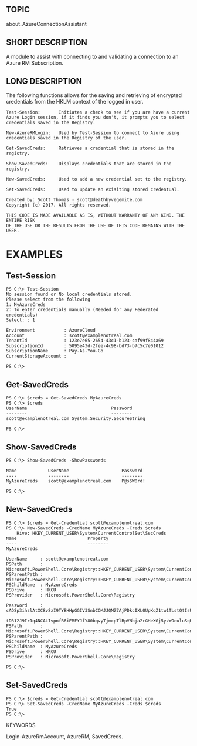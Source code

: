 ## TOPIC
about_AzureConnectionAssistant

## SHORT DESCRIPTION
A module to assist with connecting to and validating a connection to an Azure RM Subscription.

## LONG DESCRIPTION
The following functions allows for the saving and retrieving of encrypted credentials from the HKLM context of the logged in user.

	Test-Session:		Initiates a check to see if you are have a current Azure Login session, if it finds you don't, it prompts you to select credentials saved in the Registry.

	New-AzureRMLogin:	Used by Test-Session to connect to Azure using credentials saved in the Registry of the user.

	Get-SavedCreds:		Retrieves a credential that is stored in the registry.

	Show-SavedCreds:	Displays credentials that are stored in the registry.

	New-SavedCreds:		Used to add a new credential set to the registry.

	Set-SavedCreds:		Used to update an exisiting stored credentual.

	Created by: Scott Thomas - scott@deathbyvegemite.com
	Copyright (c) 2017. All rights reserved.	

	THIS CODE IS MADE AVAILABLE AS IS, WITHOUT WARRANTY OF ANY KIND. THE ENTIRE RISK
	OF THE USE OR THE RESULTS FROM THE USE OF THIS CODE REMAINS WITH THE USER.

# EXAMPLES
## Test-Session
	PS C:\> Test-Session
	No session found or No local credentials stored.
	Please select from the following
	1: MyAzureCreds
	2: To enter credentials manually (Needed for any Federated credentials)
	Select: : 1

	Environment           : AzureCloud
	Account               : scott@examplenotreal.com
	TenantId              : 123e7e65-2654-43c1-b123-caf99f844a69
	SubscriptionId        : 5095e43d-2fee-4c98-bd73-b7c5c7e01012
	SubscriptionName      : Pay-As-You-Go
	CurrentStorageAccount :

	PS C:\>


## Get-SavedCreds
	PS C:\> $creds = Get-SavedCreds MyAzureCreds
	PS C:\> $creds
	UserName                                Password
	--------                                --------
	scott@examplenotreal.com System.Security.SecureString

	PS C:\>


## Show-SavedCreds
	PS C:\> Show-SavedCreds -ShowPasswords

	Name			UserName					Password
	----			--------					--------
	MyAzureCreds	scott@examplenotreal.com	P@s$W0rd!

	PS C:\>


## New-SavedCreds
	PS C:\> $creds = Get-Credential scott@examplenotreal.com
	PS C:\> New-SavedCreds -CredName MyAzureCreds -Creds $creds
		Hive: HKEY_CURRENT_USER\System\CurrentControlSet\SecCreds
	Name                           Property
	----                           --------
	MyAzureCreds

	UserName     : scott@examplenotreal.com
	PSPath       : Microsoft.PowerShell.Core\Registry::HKEY_CURRENT_USER\System\CurrentControlSet\SecCreds\MyAzureCreds
	PSParentPath : Microsoft.PowerShell.Core\Registry::HKEY_CURRENT_USER\System\CurrentControlSet\SecCreds
	PSChildName  : MyAzureCreds
	PSDrive      : HKCU
	PSProvider   : Microsoft.PowerShell.Core\Registry

	Password     : cAOSp3ihzlAtXC8vSzI9TYBHHpGGIV3SnbCQMJJQMZ7AjPDkcIXL0UpKqZ1tw1TLstQtIsUhGhHsfntYYnz1eKEMAh1vuR5vy9oPRkgNA3LibSINV2Ku4AYIKwwSW5sAefEYaxrxAPOsY2OOgX1B0w6KHUShEpy9U2HQxiOSEk
				   tDR12J9Ir1q4NCALIvpnfB6iEMFYJfY80bqvyTjmcpTlBpVNbja2rGHeXGj5yzWOeuluSqH6MX9IT963Ruoy1QPYIJSiWN8KIEDvbLs8vciGaU4v3o2G1gajl0KY5iuQ32p8sbwiIU8RzjfPg9Hmi5f3mt
	PSPath       : Microsoft.PowerShell.Core\Registry::HKEY_CURRENT_USER\System\CurrentControlSet\SecCreds\MyAzureCreds
	PSParentPath : Microsoft.PowerShell.Core\Registry::HKEY_CURRENT_USER\System\CurrentControlSet\SecCreds
	PSChildName  : MyAzureCreds
	PSDrive      : HKCU
	PSProvider   : Microsoft.PowerShell.Core\Registry

	PS C:\>


## Set-SavedCreds
	PS C:\> $creds = Get-Credential scott@examplenotreal.com
	PS C:\> Set-SavedCreds -CredName MyAzureCreds -Creds $creds
	True
	PS C:\>

KEYWORDS

Login-AzureRmAccount, AzureRM, SavedCreds.
